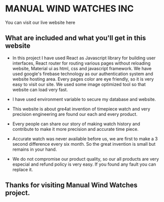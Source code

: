 # MANUAL WIND WATCHES INC

You can visit our live website here 

## What are included and what you'll get in this website
- In this project I have used React as Javascript library for building user interfaces, React router for routing various pages without reloading website, Material ui as html, css and javascript framework. We have used google's firebase technology as our authentication system and website hosting area. Every pages color are eye friendly, so it is very easy to visit our site. We used some image optimized tool so that website can load very fast.

- I have used environment variable to secure my database and website.

- This website is about gre4at invention of timepiece watch and very precision engineering are found our each and every product.

- Every people can share our story of making watch history and contribute to make it more precision and accurate time piece.

- Accurate watch was never available before us, we are first to make a 3 second difference every six month. So the great invention is small but remains in your hand.

- We do not compromise our product quality, so our all products are very especial and refund policy is very easy. If you found any fault you can replace it. 


## Thanks for visiting Manual Wind Watches project.



